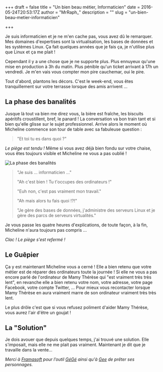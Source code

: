 +++
draft = false
title = "Un bien beau métier, Informaticien"
date = 2016-05-24T20:53:17Z
author = "MrRaph_"
description = ""
slug = "un-bien-beau-metier-informaticien"

+++



Je suis informaticien et je ne m'en cache pas, vous avez dû le remarquer. Mes domaines d'expertises sont la virtualisation, les bases de données et les systèmes Linux. Ça fait quelques années que je fais ça, je n'utilise plus que Linux et ça me plait ! 

Cependant il y a une chose que je ne supporte plus. Plus ennuyeux qu'une mise en production à 3h du matin. Plus pénible qu'un ticket arrivant à 17h un vendredi. Je m'en vais vous compter mon pire cauchemar, oui le pire.

Tout d'abord, plantons les décors. C'est le week-end, vous êtes tranquillement sur votre terrasse lorsque des amis arrivent ...


## La phase des banalités 

Jusque là tout va bien me direz vous, la bière est fraîche, les biscuits apéritifs croustillent, bref, le panard ! La conversation va bon train tant et si bien qu'elle glisse sur le sujet professionnel. Arrive alors le moment où Micheline commence son tour de table avec sa fabuleuse question : 

> "Et toi tu es dans quoi ?"

_Le piège est tendu !_ Même si vous avez déjà bien fondu sur votre chaise, vous êtes toujours visible et Micheline ne vous a pas oublié ! 


![La phase des banalités](/content/images/2016/05/je_suis---informaticien.png)


> "Je suis ... informaticien ..."
>
> "Ah c'est bien ! Tu t'occupes des ordinateurs !"
>
> "Euh non, c'est pas vraiment mon travail."
>
> "Ah mais alors tu fais quoi !?!"
>
> "Je gère des bases de données, j'administre des serveurs Linux et je gère des parcs de serveurs virtualités."

Je vous passe les quatre heures d'explications, de toute façon, à la fin, Micheline n'aura toujours pas compris ...

_Clac ! Le piège s'est refermé !_


## Le Guêpier

Ça y est maintenant Micheline vous a cerné ! Elle a bien retenu que votre métier est de réparer des ordinateurs toute la journée ! Si elle ne vous a pas encore parlé de l'ordinateur de Mamy Thérèse qui "est vraiment très très lent", en revanche elle a bien retenu votre nom, votre adresse, votre page Facebook, votre compte Twitter, ... Pour mieux vous recontacter lorsque Mamy Thérèse en aura vraiment marre de son ordinateur vraiment très très lent.

Le plus drôle c'est que si vous refusez poliment d'aider Mamy Thérèse, vous aurez l'air d'être un goujat !


## La "Solution"

Je dois avouer que depuis quelques temps, j'ai trouvé une solution. Elle s'imposait, mais elle ne me plait pas vraiment. Maintenant je dit que je travaille dans la vente... 





_Merci à [Framasoft](http://www.framasoft.net/) pour l’outil [GéGé](http://framalab.org/gknd-creator/) ainsi qu'à [Gee](http://geektionnerd.net/) de prêter ses personnages._